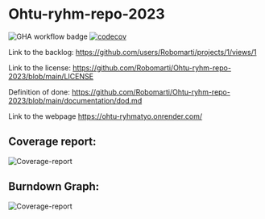 # Ohtu-ryhm-repo-2023

![GHA workflow badge](https://github.com/Robomarti/Ohtu-ryhm-repo-2023/workflows/CI/badge.svg)
[![codecov](https://codecov.io/gh/Robomarti/Ohtu-ryhm-repo-2023/graph/badge.svg?token=29YL0OJ6TZ)](https://codecov.io/gh/Robomarti/Ohtu-ryhm-repo-2023)

Link to the backlog: https://github.com/users/Robomarti/projects/1/views/1


Link to the license: https://github.com/Robomarti/Ohtu-ryhm-repo-2023/blob/main/LICENSE


Definition of done: https://github.com/Robomarti/Ohtu-ryhm-repo-2023/blob/main/documentation/dod.md


Link to the webpage https://ohtu-ryhmatyo.onrender.com/

## Coverage report:
![Coverage-report](https://github.com/Robomarti/Ohtu-ryhm-repo-2023/blob/main/documentation/coverage.png)

## Burndown Graph:
![Coverage-report](https://github.com/Robomarti/Ohtu-ryhm-repo-2023/blob/main/documentation/burndown_graph.png)
